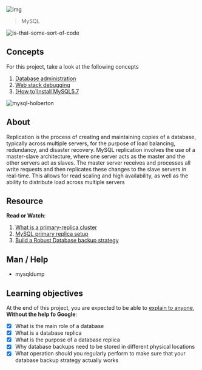 ![img](https://assets.imaginablefutures.com/media/images/ALX_Logo.max-200x150.png)
  > MySQL

![is-that-some-sort-of-code](https://media4.giphy.com/media/SSM6HdOicCahnOZ5hM/200w.webp?cid=ecf05e47bjhb09umwsgaqef2kx608fx3di0n5pusq65utqe9&rid=200w.webp&ct=g)

## Concepts
For this project, take a look at the following concepts
1. [Database administration](https://intranet.alxswe.com/concepts/49)
2. [Web stack debugging](https://intranet.alxswe.com/concepts/68)
3. [[How to]Install MySQL5.7](https://intranet.alxswe.com/concepts/100002)

![mysql-holberton](https://s3.amazonaws.com/intranet-projects-files/holbertonschool-sysadmin_devops/280/KkrkDHT.png)


## About
Replication is the process of creating and maintaining copies of a database, typically across multiple servers, for the purpose of load balancing, redundancy, and disaster recovery. MySQL replication involves the use of a master-slave architecture, where one server acts as the master and the other servers act as slaves. The master server receives and processes all write requests and then replicates these changes to the slave servers in real-time. This allows for read scaling and high availability, as well as the ability to distribute load across multiple servers

## Resource
__Read or Watch__:
1. [What is a primary-replica cluster](https://www.digitalocean.com/community/tutorials/how-to-choose-a-redundancy-plan-to-ensure-high-availability#sql-replication)
2. [MySQL primary replica setup](https://www.digitalocean.com/community/tutorials/how-to-set-up-replication-in-mysql)
3. [Build a Robust Database backup strategy](https://www.databasejournal.com/ms-sql/developing-a-sql-server-backup-strategy/)


## Man / Help
- mysqldump

## Learning objectives
At the end of this project, you are expected to be able to [explain to anyone](https://fs.blog/feynman-learning-technique/), __Without the help fo Google__:

- [X] What is the main role of a database
- [X] What is a database replica
- [X] What is the purpose of a database replica
- [X] Why database backups need to be stored in different physical locations
- [X] What operation should you regularly perform to make sure that your database backup strategy actually works
